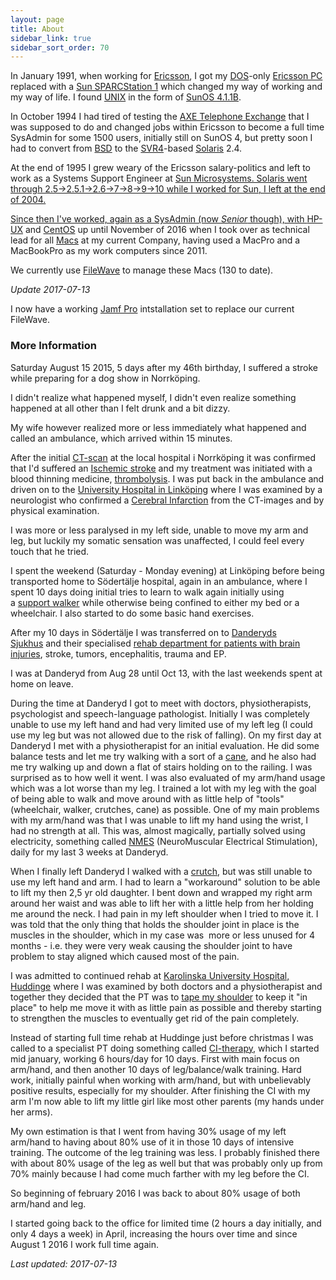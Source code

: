 ```yaml
---
layout: page
title: About
sidebar_link: true
sidebar_sort_order: 70
---
```


In January 1991, when working for <a href="https://www.ericsson.com/">Ericsson</a>, I got my <a href="https://en.wikipedia.org/wiki/MS-DOS">DOS</a>-only <a href="http://oju.mbnet.fi/retro/EricssonPC_eng.html">Ericsson PC</a> replaced with a <a href="https://en.wikipedia.org/wiki/SPARCstation_1">Sun SPARCStation 1</a> which changed my way of working and my way of life. I found <a href="https://en.wikipedia.org/wiki/Unix">UNIX</a> in the form of <a href="https://en.wikipedia.org/wiki/SunOS">SunOS 4.1.1B</a>.

In October 1994 I had tired of testing the <a href="https://en.wikipedia.org/wiki/AXE_telephone_exchange">AXE Telephone Exchange</a> that I was supposed to do and changed jobs within Ericsson to become a full time SysAdmin for some 1500 users, initially still on SunOS 4, but pretty soon I had to convert from <a href="https://en.wikipedia.org/wiki/Berkeley_Software_Distribution">BSD</a> to the <a href="https://en.wikipedia.org/wiki/UNIX_System_V#SVR4">SVR4</a>-based <a href="https://en.wikipedia.org/wiki/Solaris_(operating_system)">Solaris</a> 2.4.

At the end of 1995 I grew weary of the Ericsson salary-politics and left to work as a Systems Support Engineer at <a href="https://en.wikipedia.org/wiki/Sun_Microsystems">Sun Microsystems. Solaris went through 2.5->2.5.1->2.6->7->8->9->10 while I worked for Sun, I left at the end of 2004.

Since then I've worked, again as a SysAdmin (now *Senior* though), with <a href="https://en.wikipedia.org/wiki/HP-UX">HP-UX</a> and <a href="https://www.centos.org/">CentOS</a> up until November of 2016 when I took over as technical lead for all <a href="https://www.apple.com/mac/">Macs</a> at my current Company, having used a MacPro and a MacBookPro as my work computers since 2011.

We currently use <a href="https://www.filewave.com/">FileWave</a> to manage these Macs (130 to date).

*Update 2017-07-13*

I now have a working <a href="https://jamf.com">Jamf Pro</a> intstallation set to replace our current FileWave.

### More Information

Saturday August 15 2015, 5 days after my 46th birthday, I suffered a stroke while preparing for a dog show in Norrköping.

I didn't realize what happened myself, I didn't even realize something happened at all other than I felt drunk and a bit dizzy.

My wife however realized more or less immediately what happened and called an ambulance, which arrived within 15 minutes.

After the initial <a href="https://en.wikipedia.org/wiki/CT_scan" target="_blank">CT-scan</a> at the local hospital i Norrköping it was confirmed that I'd suffered an <a href="http://www.stroke.org/understand-stroke/what-stroke/ischemic-stroke" target="_blank">Ischemic stroke</a> and my treatment was initiated with a blood thinning medicine, <a href="https://en.wikipedia.org/wiki/Thrombolysis" target="_blank">thrombolysis</a>. I was put back in the ambulance and driven on to the <a href="https://en.wikipedia.org/wiki/Link%C3%B6ping_University_Hospital" target="_blank">University Hospital in Linköping</a> where I was examined by a neurologist who confirmed a <a href="https://en.wikipedia.org/wiki/Cerebral_infarction" target="_blank">Cerebral Infarction</a> from the CT-images and by physical examination.

I was more or less paralysed in my left side, unable to move my arm and leg, but luckily my somatic sensation was unaffected, I could feel every touch that he tried.

I spent the weekend (Saturday - Monday evening) at Linköping before being transported home to Södertälje hospital, again in an ambulance, where I spent 10 days doing initial tries to learn to walk again initially using a <a href="https://www.homeandmedical.co.uk/images/products/ub0iv_F22880_5.jpg" target="_blank">support walker</a> while otherwise being confined to either my bed or a wheelchair. I also started to do some basic hand exercises.

After my 10 days in Södertälje I was transferred on to <a href="https://en.wikipedia.org/wiki/Danderyds_sjukhus" target="_blank">Danderyds Sjukhus</a> and their specialised <a href="http://www.ds.se/MottagningAvdelning/Mottagningar/Hjarnskaderehabilitering/" target="_blank">rehab department for patients with brain injuries</a>, stroke, tumors, encephalitis, trauma and EP.

I was at Danderyd from Aug 28 until Oct 13, with the last weekends spent at home on leave.

During the time at Danderyd I got to meet with doctors, physiotherapists, psychologist and speech-language pathologist. Initially I was completely unable to use my left hand and had very limited use of my left leg (I could use my leg but was not allowed due to the risk of falling). On my first day at Danderyd I met with a physiotherapist for an initial evaluation. He did some balance tests and let me try walking with a sort of a <a href="https://www.varsam.se/pub_images/large/5600_Bock.jpg" target="_blank">cane</a>, and he also had me try walking up and down a flat of stairs holding on to the railing. I was surprised as to how well it went. I was also evaluated of my arm/hand usage which was a lot worse than my leg. I trained a lot with my leg with the goal of being able to walk and move around with as little help of "tools" (wheelchair, walker, crutches, cane) as possible. One of my main problems with my arm/hand was that I was unable to lift my hand using the wrist, I had no strength at all. This was, almost magically, partially solved using electricity, something called <a href="https://en.wikipedia.org/wiki/Electrical_muscle_stimulation" target="_blank">NMES</a> (NeuroMuscular Electrical Stimulation), daily for my last 3 weeks at Danderyd.

When I finally left Danderyd I walked with a <a href="http://www.novis.com.au/wp-content/uploads/2013/09/BetterLiving_CrutchForearm_web.jpg" target="_blank">crutch</a>, but was still unable to use my left hand and arm. I had to learn a "workaround" solution to be able to lift my then 2,5 yr old daughter. I bent down and wrapped my right arm around her waist and was able to lift her with a little help from her holding me around the neck. I had pain in my left shoulder when I tried to move it. I was told that the only thing that holds the shoulder joint in place is the muscles in the shoulder, which in my case was  more or less unused for 4 months - i.e. they were very weak causing the shoulder joint to have problem to stay aligned which caused most of the pain.

I was admitted to continued rehab at <a href="https://en.wikipedia.org/wiki/Karolinska_University_Hospital" target="_blank">Karolinska University Hospital, Huddinge</a> where I was examined by both doctors and a physiotherapist and together they decided that the PT was to <a href="http://www.protherapysupplies.com/Kinesio-Pre-Cut-Shoulder.jpg" target="_blank">tape my shoulder</a> to keep it "in place" to help me move it with as little pain as possible and thereby starting to strengthen the muscles to eventually get rid of the pain completely.

Instead of starting full time rehab at Huddinge just before christmas I was called to a specialist PT doing something called <a href="https://en.wikipedia.org/wiki/Constraint-induced_movement_therapy" target="_blank">CI-therapy</a>, which I started mid january, working 6 hours/day for 10 days. First with main focus on arm/hand, and then another 10 days of leg/balance/walk training. Hard work, initially painful when working with arm/hand, but with unbelievably positive results, especially for my shoulder. After finishing the CI with my arm I'm now able to lift my little girl like most other parents (my hands under her arms).

My own estimation is that I went from having 30% usage of my left arm/hand to having about 80% use of it in those 10 days of intensive training. The outcome of the leg training was less. I probably finished there with about 80% usage of the leg as well but that was probably only up from 70% mainly because I had come much farther with my leg before the CI.

So beginning of february 2016 I was back to about 80% usage of both arm/hand and leg.

I started going back to the office for limited time (2 hours a day initially, and only 4 days a week) in April, increasing the hours over time and since August 1 2016 I work full time again.

*Last updated: 2017-07-13*
